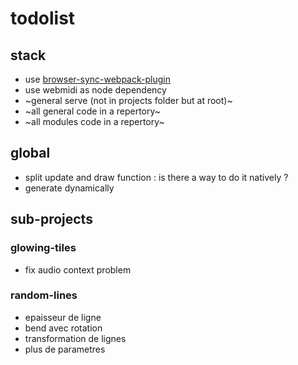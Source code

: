 # todolist

## stack

- use [browser-sync-webpack-plugin](https://www.npmjs.com/package/browser-sync-webpack-plugin "browser-sync-webpack-plugin")
- use webmidi as node dependency
- ~general serve (not in projects folder but at root)~
- ~all general code in a repertory~
- ~all modules code in a repertory~

## global

- split update and draw function : is there a way to do it natively ?
- generate dynamically

## sub-projects
### glowing-tiles

- fix audio context problem

### random-lines

- epaisseur de ligne
- bend avec rotation
- transformation de lignes
- plus de parametres
